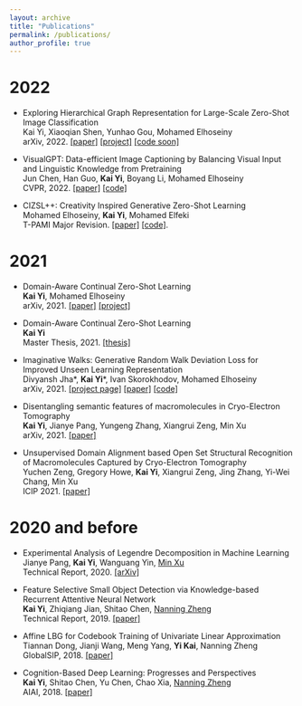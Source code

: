 ```yaml
---
layout: archive
title: "Publications"
permalink: /publications/
author_profile: true
---
```


# 2022
* Exploring Hierarchical Graph Representation for Large-Scale Zero-Shot Image Classification            
  Kai Yi, Xiaoqian Shen, Yunhao Gou, Mohamed Elhoseiny               
  arXiv, 2022. [[paper]](https://arxiv.org/abs/2203.01386) [[project]](https://kaiyi.me/p/hgr_net) [[code soon]]()
  
* VisualGPT: Data-efficient Image Captioning by Balancing Visual Input and Linguistic Knowledge from Pretraining             
  Jun Chen, Han Guo, **Kai Yi**, Boyang Li, Mohamed Elhoseiny              
  CVPR, 2022. [[paper]](https://arxiv.org/abs/2102.10407) [[code]](https://github.com/Vision-CAIR/VisualGPT)
  
* CIZSL++: Creativity Inspired Generative Zero-Shot Learning            
  Mohamed Elhoseiny, **Kai Yi**,  Mohamed Elfeki               
  T-PAMI Major Revision. [[paper]](https://arxiv.org/abs/2101.00173) [[code]](https://github.com/Elhoseiny-VisionCAIR-Lab/CIZSL.v2).
  
# 2021
* Domain-Aware Continual Zero-Shot Learning          
  **Kai Yi**, Mohamed Elhoseiny           
  arXiv, 2021. [[paper]](https://arxiv.org/abs/2112.12989) [[project]](https://kaiyi.me/p/daczsl)
  
* Domain-Aware Continual Zero-Shot Learning       
  **Kai Yi**                       
  Master Thesis, 2021. [[thesis]](https://repository.kaust.edu.sa/handle/10754/673833) 
  
* Imaginative Walks: Generative Random Walk Deviation Loss for Improved Unseen Learning Representation                
  Divyansh Jha\*, **Kai Yi**\*, Ivan Skorokhodov, Mohamed Elhoseiny           
  arXiv, 2021. [[project page]](https://kaiyi.me/p/grawd) [[paper]](https://arxiv.org/abs/2104.09757) [[code]](https://github.com/Vision-CAIR/GRaWD)   
 
* Disentangling semantic features of macromolecules in Cryo-Electron Tomography                                                         
  **Kai Yi**, Jianye Pang, Yungeng Zhang, Xiangrui Zeng, Min Xu                                                             
  arXiv, 2021. [[paper]](https://arxiv.org/abs/2106.14192)

* Unsupervised Domain Alignment based Open Set Structural Recognition of Macromolecules Captured by Cryo-Electron Tomography      
  Yuchen Zeng, Gregory Howe, **Kai Yi**, Xiangrui Zeng, Jing Zhang, Yi-Wei Chang, Min Xu        
  ICIP 2021. [[paper]](https://ieeexplore.ieee.org/document/9506205)

# 2020 and before 
* Experimental Analysis of Legendre Decomposition in Machine Learning                 
  Jianye Pang, **Kai Yi**, Wanguang Yin, [Min Xu](https://xulabs.github.io/#aboutxu)               
  Technical Report, 2020. [[arXiv]](https://arxiv.org/abs/2008.05095)
  
* Feature Selective Small Object Detection via Knowledge-based Recurrent Attentive Neural Network                     
  **Kai Yi**, Zhiqiang Jian, Shitao Chen, [Nanning Zheng](http://www.aiar.xjtu.edu.cn/info/1015/1071.htm)                    
  Technical Report, 2019. [[paper]](https://arxiv.org/abs/1803.05263v4)
  
* Affine LBG for Codebook Training of Univariate Linear Approximation          
  Tiannan Dong, Jianji Wang, Meng Yang, **Yi Kai**, Nanning Zheng          
  GlobalSIP, 2018. [[paper]](https://ieeexplore.ieee.org/abstract/document/8646389/)

* Cognition-Based Deep Learning: Progresses and Perspectives           
  **Kai Yi**, Shitao Chen, Yu Chen, Chao Xia, [Nanning Zheng](http://www.aiar.xjtu.edu.cn/info/1015/1071.htm)          
  AIAI, 2018. [[paper]](https://link.springer.com/chapter/10.1007/978-3-319-92007-8_11)


